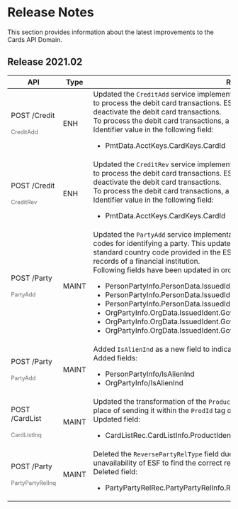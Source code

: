 # Release Notes

This section provides information about the latest improvements to the Cards API Domain.

##  Release 2021.02
  
 <html> 
  <table style="width: 100%;margin-left: 0;margin-right: auto;">
            <col />
            <col />
            <col />
            <thead>
                <tr>
                    <th>API</th>
                    <th>Type</th>
                    <th>Release Details</th>
                </tr>
            </thead>
            <tbody>                
                <tr>
                  <td>POST /Credit  <br> <br> <span style="font-size: 80%; color: #666;">CreditAdd</span></td>
                    <td>ENH</td>
                    <td>Updated the <code>CreditAdd</code> service implementation of Cleartouch core to enable a service provider to process the debit card transactions. ESF can configure the environment to activate or deactivate the debit card transactions. <br/> To process the debit card transactions, a service provider needs to pass the Debit Card Identifier value in the following field:
                        <ul>
                          <li> PmtData.AcctKeys.CardKeys.CardId </li>
                        </ul> 
                  </td>
                </tr>
                <tr>
                    <td>POST /Credit  <br> <br> <span style="font-size: 80%; color: #666;">CreditRev</span></td>
                      <td>ENH</td>
                      <td>Updated the <code>CreditRev</code> service implementation of Cleartouch core to enable a service provider to process the debit card transactions. ESF can configure the environment to activate or deactivate the debit card transactions. <br/> To process the debit card transactions, a service provider needs to pass the Debit Card Identifier value in the following field:
                          <ul>
                              <li>PmtData.AcctKeys.CardKeys.CardId</li>
                          </ul> 
                    </td>
                 </tr>
                  <tr>
                    <td>POST /Party  <br> <br> <span style="font-size: 80%; color: #666;">PartyAdd</span></td>
                      <td>MAINT</td>
                      <td>Updated the <code>PartyAdd</code> service implementation for Precision core to support foreign country codes for identifying a party. This update transforms the issue identifier country code to the standard country code provided in the ESF transfer rule (Xref) to match with the country code records of a financial institution. <br/> Following fields have been updated in order to execute this change:
                          <ul>
                              <li>PersonPartyInfo.PersonData.IssuedIdent.GovIssuedIdent.CountryCode</li>
                              <li>PersonPartyInfo.PersonData.IssuedIdent.GovIssuedIdent.CountryCode.CountryCodeSource</li>
                              <li>PersonPartyInfo.PersonData.IssuedIdent.GovIssuedIdent.CountryCode.CountryCodeValue</li>
                              <li>OrgPartyInfo.OrgData.IssuedIdent.GovIssuedIdent.CountryCode</li>
                              <li>OrgPartyInfo.OrgData.IssuedIdent.GovIssuedIdent.CountryCode.CountryCodeSource</li>
                              <li>OrgPartyInfo.OrgData.IssuedIdent.GovIssuedIdent.CountryCode.CountryCodeValue</li>
                          </ul> 
                    </td>
                 </tr>
                 <tr>
                    <td>POST /Party  <br> <br> <span style="font-size: 80%; color: #666;">PartyAdd</span></td>
                      <td>MAINT</td>
                      <td>Added <code>IsAlienInd</code> as a new field to indicate whether the status of a party is alien  or not.<br/> Added fields:
                          <ul>
                              <li>PersonPartyInfo/IsAlienInd</li>
                              <li>OrgPartyInfo/IsAlienInd</li>
                          </ul> 
                    </td>
                 </tr>
                <tr>
                    <td>POST /CardList  <br> <br> <span style="font-size: 80%; color: #666;">CardListInq</span></td>
                      <td>MAINT</td>
                      <td>Updated the transformation of the <code>ProductIdent</code> field to send the ISO number in a new field in place of sending it within the <code>ProdId</code> tag of the AcctListInq message.<br/> Updated field:
                          <ul>
                              <li>CardListRec.CardListInfo.ProductIdent</li>                              
                          </ul> 
                    </td>
                 </tr> 
                <tr>
                    <td>POST /Party  <br> <br> <span style="font-size: 80%; color: #666;">PartyPartyRelInq</span></td>
                      <td>MAINT</td>
                      <td>Deleted the <code>ReversePartyRelType</code> field due to inaccurate reverse relationship transformation and unavailability of ESF to find the correct relationship between the parties. <br/> Deleted field:
                          <ul>
                              <li>PartyPartyRelRec.PartyPartyRelInfo.RelPartyRef.ReversePartyRelType</li>                              
                          </ul> 
                    </td>
                 </tr> 
            </tbody>
        </table>
 </html> 
